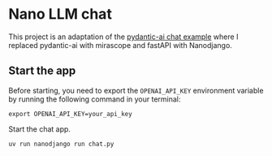 # Nano LLM chat

This project is an adaptation of the [pydantic-ai chat example](https://ai.pydantic.dev/examples/chat-app/#running-the-example) where I replaced pydantic-ai with mirascope and fastAPI with Nanodjango.



## Start the app
Before starting, you need to export the `OPENAI_API_KEY` environment variable by running the following command in your terminal:
```
export OPENAI_API_KEY=your_api_key
```

Start the chat app. 

```
uv run nanodjango run chat.py 
```

